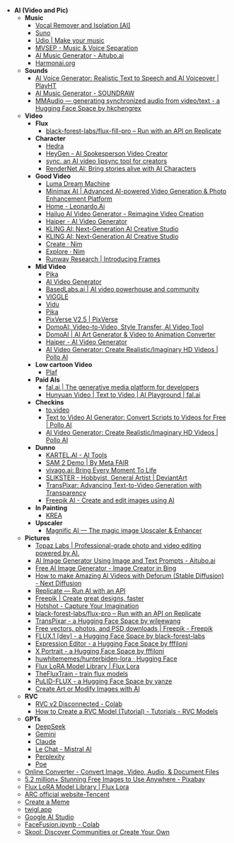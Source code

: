 <!DOCTYPE html>
<html lang="en">
<head>
  <meta charset="UTF-8">

  
  <!-- Twitter Card meta tags -->
  <meta name="twitter:card" content="summary_large_image">
  <meta name="twitter:site" content="@OneHung">
  <meta name="twitter:title" content="AI (Video and Pic) Bookmark Hierarchy">
  <meta name="twitter:description" content="A curated list of AI bookmark resources for Music, Sounds, Video, Pictures, RVC, GPTs, and more.">
  <meta name="twitter:image" content="https://example.com/path/to/your-preview-image.jpg">

  <!-- (Optional) Open Graph tags improve previews across platforms -->
  <meta property="og:title" content="AI (Video and Pic) Bookmark Hierarchy">
  <meta property="og:description" content="A curated list of AI bookmark resources for Music, Sounds, Video, Pictures, RVC, GPTs, and more.">
  <meta property="og:image" content="https://example.com/path/to/your-preview-image.jpg">
  <meta property="og:url" content="https://example.com/your-hosted-page.html">
  <meta property="og:type" content="website">

 
  <!-- Your bookmark hierarchy content -->
  <ul>
    <li><strong>AI (Video and Pic)</strong>
      <ul>
        <li><strong>Music</strong>
          <ul>
            <li><a href="https://vocalremover.org/">Vocal Remover and Isolation [AI]</a></li>
            <li><a href="https://suno.com/">Suno</a></li>
            <li><a href="https://www.udio.com/">Udio | Make your music</a></li>
            <li><a href="https://mvsep.com/en">MVSEP - Music & Voice Separation</a></li>
            <li><a href="https://app.aitubo.ai/music?_tasdk=d1936f1830b391-04da7faee21bdf-26011851-1049088-1936f1830b452b">AI Music Generator - Aitubo.ai</a></li>
            <li><a href="https://www.harmonai.org/">Harmonai.org</a></li>
          </ul>
        </li>
        <li><strong>Sounds</strong>
          <ul>
            <li><a href="https://play.ht/">AI Voice Generator: Realistic Text to Speech and AI Voiceover | PlayHT</a></li>
            <li><a href="https://soundraw.io/">AI Music Generator - SOUNDRAW</a></li>
            <li><a href="https://huggingface.co/spaces/hkchengrex/MMAudio">MMAudio — generating synchronized audio from video/text - a Hugging Face Space by hkchengrex</a></li>
          </ul>
        </li>
        <li><strong>Video</strong>
          <ul>
            <li><strong>Flux</strong>
              <ul>
                <li><a href="https://replicate.com/black-forest-labs/flux-fill-pro">black-forest-labs/flux-fill-pro – Run with an API on Replicate</a></li>
              </ul>
            </li>
            <li><strong>Character</strong>
              <ul>
                <li><a href="https://www.hedra.com/app/characters">Hedra</a></li>
                <li><a href="https://app.heygen.com/guest/home">HeyGen - AI Spokesperson Video Creator</a></li>
                <li><a href="https://sync.so/">sync. an AI video lipsync tool for creators</a></li>
                <li><a href="https://rendernet.ai/?utm_source=google&utm_campaign=22045261189&utm_medium=&utm_content=&utm_term=&utm_device=c&gad_source=1&gclid=Cj0KCQiAvvO7BhC-ARIsAGFyToXLBUP4mL8H_hV6uoaBYcJpJyGS8s2O2v74eypn3hGVchyJlA4eMIcaAtVXEALw_wcB">RenderNet AI: Bring stories alive with AI Characters</a></li>
              </ul>
            </li>
            <li><strong>Good Video</strong>
              <ul>
                <li><a href="https://lumalabs.ai/dream-machine/creations">Luma Dream Machine</a></li>
                <li><a href="https://minimaxai.me/">Minimax AI | Advanced AI-powered Video Generation & Photo Enhancement Platform</a></li>
                <li><a href="https://app.leonardo.ai/">Home - Leonardo.Ai</a></li>
                <li><a href="https://hailuoai.video/">Hailuo AI Video Generator - Reimagine Video Creation</a></li>
                <li><a href="https://haiper.ai/">Haiper - AI Video Generator</a></li>
                <li><a href="https://klingai.com/?gad_source=1&gclid=Cj0KCQiAoae5BhCNARIsADVLzZcWqvrPlZa3ibjVlt-suuENezxLdsLOdDzSLkT33r6yR4Gb0EndfFgaAg8BEALw_wcB">KLING AI: Next-Generation AI Creative Studio</a></li>
                <li><a href="https://klingai.com/?gad_source=1&gclid=CjwKCAiA6aW6BhBqEiwA6KzDcyWPQYQHoZ3QU1p49tM1W4a5jySi0fz6UV-OmskKegab-BVd_fzxcBoCwVgQAvD_BwE">KLING AI: Next-Generation AI Creative Studio</a></li>
                <li><a href="https://nim.video/create/8c49a63f-47b4-428a-9fcc-9586b98dc069?workflow=image2video">Create · Nim</a></li>
                <li><a href="https://nim.video/explore">Explore · Nim</a></li>
                <li><a href="https://runwayml.com/research/introducing-frames">Runway Research | Introducing Frames</a></li>
              </ul>
            </li>
            <li><strong>Mid Video</strong>
              <ul>
                <li><a href="https://pika.art/my-library">Pika</a></li>
                <li><a href="https://www.imagine.art/dashboard/video?utm_source=google&utm_medium=cpc&utm_campaign=Web_PM2_T2V&utm_term=&utm_campaign=&utm_source=adwords&utm_medium=ppc&hsa_acc=3029240990&hsa_cam=21496508776&hsa_grp=&hsa_ad=&hsa_src=&hsa_tgt=&hsa_kw=&hsa_mt=&hsa_net=adwords&hsa_ver=3&gclid=CjwKCAiA9bq6BhAKEiwAH6bqoAQSimYQ3PdXxZPxYTX0vcPmaG_-sSCC1fM-aF_SubGPMBx-_mMOshoCIW4QAvD_BwE">AI Video Generator</a></li>
                <li><a href="https://www.basedlabs.ai/generate">BasedLabs.ai | AI video powerhouse and community</a></li>
                <li><a href="https://viggle.ai/create">VIGGLE</a></li>
                <li><a href="https://www.vidu.studio/">Vidu</a></li>
                <li><a href="https://pika.art/my-library">Pika</a></li>
                <li><a href="https://app.pixverse.ai/visionary">PixVerse V2.5 | PixVerse</a></li>
                <li><a href="https://www.domoai.app/en/library?utm_source=twitter&utm_medium=social&utm_campaign=techhalla">DomoAI: Video-to-Video, Style Transfer, AI Video Tool</a></li>
                <li><a href="https://domoai.app/">DomoAI | AI Art Generator & Video to Animation Converter</a></li>
                <li><a href="https://haiper.ai/creations">Haiper - AI Video Generator</a></li>
                <li><a href="https://pollo.ai/">AI Video Generator: Create Realistic/Imaginary HD Videos | Pollo AI</a></li>
              </ul>
            </li>
            <li><strong>Low cartoon Video</strong>
              <ul>
                <li><a href="https://www.plaf.com/">Plaf</a></li>
              </ul>
            </li>
            <li><strong>Paid AIs</strong>
              <ul>
                <li><a href="https://fal.ai/">fal.ai | The generative media platform for developers</a></li>
                <li><a href="https://fal.ai/models/fal-ai/hunyuan-video">Hunyuan Video | Text to Video | AI Playground | fal.ai</a></li>
              </ul>
            </li>
            <li><strong>Checkins</strong>
              <ul>
                <li><a href="https://to.video/">to.video</a></li>
                <li><a href="https://pollo.ai/text-to-video">Text to Video AI Generator: Convert Scripts to Videos for Free | Pollo AI</a></li>
                <li><a href="https://pollo.ai/">AI Video Generator: Create Realistic/Imaginary HD Videos | Pollo AI</a></li>
              </ul>
            </li>
            <li><strong>Dunno</strong>
              <ul>
                <li><a href="https://kartel.ai/creators/ai-tools">KARTEL.AI - AI Tools</a></li>
                <li><a href="https://sam2.metademolab.com/demo">SAM 2 Demo | By Meta FAIR</a></li>
                <li><a href="https://vivago.ai/explore">vivago.ai: Bring Every Moment To Life</a></li>
                <li><a href="https://www.deviantart.com/slikster/gallery/all">SLIKSTER - Hobbyist, General Artist | DeviantArt</a></li>
                <li><a href="https://wileewang.github.io/TransPixar/">TransPixar: Advancing Text-to-Video Generation with Transparency</a></li>
                <li><a href="https://www.freepik.com/pikaso/ai-video-generator">Freepik AI - Create and edit images using AI</a></li>
              </ul>
            </li>
            <li><strong>In Painting</strong>
              <ul>
                <li><a href="https://www.krea.ai/home">KREA</a></li>
              </ul>
            </li>
            <li><strong>Upscaler</strong>
              <ul>
                <li><a href="https://magnific.ai/">Magnific AI — The magic image Upscaler & Enhancer</a></li>
              </ul>
            </li>
          </ul>
        </li>
        <li><strong>Pictures</strong>
          <ul>
            <li><a href="https://www.topazlabs.com/">Topaz Labs | Professional-grade photo and video editing powered by AI.</a></li>
            <li><a href="https://app.aitubo.ai/create?_tasdk=d1936f1830b391-04da7faee21bdf-26011851-1049088-1936f1830b452b">AI Image Generator Using Image and Text Prompts - Aitubo.ai</a></li>
            <li><a href="https://www.bing.com/images/create?">Free AI Image Generator - Image Creator in Bing</a></li>
            <li><a href="https://www.nextdiffusion.ai/tutorials/how-to-make-amazing-ai-videos-with-deforum-stable-diffusion">How to make Amazing AI Videos with Deforum (Stable Diffusion) - Next Diffusion</a></li>
            <li><a href="https://replicate.com/">Replicate — Run AI with an API</a></li>
            <li><a href="https://www.freepik.com/">Freepik | Create great designs, faster</a></li>
            <li><a href="https://hotshot.co/">Hotshot - Capture Your Imagination</a></li>
            <li><a href="https://replicate.com/black-forest-labs/flux-pro">black-forest-labs/flux-pro – Run with an API on Replicate</a></li>
            <li><a href="https://huggingface.co/spaces/wileewang/TransPixar">TransPixar - a Hugging Face Space by wileewang</a></li>
            <li><a href="https://www.freepik.com/user/collections#from-element=dropdown_menu">Free vectors, photos, and PSD downloads | Freepik - Freepik</a></li>
            <li><a href="https://huggingface.co/spaces/black-forest-labs/FLUX.1-dev">FLUX.1 [dev] - a Hugging Face Space by black-forest-labs</a></li>
            <li><a href="https://huggingface.co/spaces/fffiloni/expression-editor">Expression Editor - a Hugging Face Space by fffiloni</a></li>
            <li><a href="https://huggingface.co/spaces/fffiloni/X-Portrait">X Portrait - a Hugging Face Space by fffiloni</a></li>
            <li><a href="https://huggingface.co/huwhitememes/hunterbiden-lora">huwhitememes/hunterbiden-lora · Hugging Face</a></li>
            <li><a href="https://flux-lora.com/all">Flux LoRA Model Library | Flux Lora</a></li>
            <li><a href="https://thefluxtrain.com/">TheFluxTrain - train flux models</a></li>
            <li><a href="https://huggingface.co/spaces/yanze/PuLID-FLUX">PuLID-FLUX - a Hugging Face Space by yanze</a></li>
            <li><a href="https://openart.ai/home?utm_source=google%2Cgoogle&utm_medium=cpc%2Ccpc&utm_campaign=Ser_NA_Midjourney_Dalle%2C20958630232&utm_content=Dalle_Exact&utm_term=dalle+ai">Create Art or Modify Images with AI</a></li>
          </ul>
        </li>
        <li><strong>RVC</strong>
          <ul>
            <li><a href="https://colab.research.google.com/drive/1XIPCP9ken63S7M6b5ui1b36Cs17sP-NS#scrollTo=ZodNcumpg-JM">RVC v2 Disconnected - Colab</a></li>
            <li><a href="https://rvc-models.com/t/how-to-create-a-rvc-model-tutorial/11">How to Create a RVC Model (Tutorial) - Tutorials - RVC Models</a></li>
          </ul>
        </li>
        <li><strong>GPTs</strong>
          <ul>
            <li><a href="https://www.deepseek.com/">DeepSeek</a></li>
            <li><a href="https://gemini.google.com/app?is_sa=1&is_sa=1&android-min-version=301356232&ios-min-version=322.0&campaign_id=bkws&utm_source=sem&utm_source=google&utm_medium=paid-media&utm_medium=cpc&utm_campaign=bkws&utm_campaign=2024enUS_gemfeb&pt=9008&mt=8&ct=p-growth-sem-bkws&gad_source=1&gclid=Cj0KCQiA1p28BhCBARIsADP9HrOQ6sIS06xx-d-1eKo_BtaL9iLgwryUK_Gp4mwVErfc8ZgDp4W72a4aAuGLEALw_wcB&gclsrc=aw.ds">Gemini</a></li>
            <li><a href="https://claude.ai/new">Claude</a></li>
            <li><a href="https://chat.mistral.ai/chat">Le Chat - Mistral AI</a></li>
            <li><a href="https://www.perplexity.ai/">Perplexity</a></li>
            <li><a href="https://poe.com/">Poe</a></li>
          </ul>
        </li>
        <li><a href="https://www.freeconvert.com/video-compressor/download">Online Converter - Convert Image, Video, Audio, & Document Files</a></li>
        <li><a href="https://pixabay.com/">5.2 million+ Stunning Free Images to Use Anywhere - Pixabay</a></li>
        <li><a href="https://flux-lora.com/all">Flux LoRA Model Library | Flux Lora</a></li>
        <li><a href="https://arc.tencent.com/en/ai-demos/imgRestore">ARC official website-Tencent</a></li>
        <li><a href="https://www.createa.meme/">Create a Meme</a></li>
        <li><a href="https://twigl.app/?ol=true&ss=-OGq0dnbH96bHIGWIbcJ">twigl.app</a></li>
        <li><a href="https://aistudio.google.com/prompts/new_chat">Google AI Studio</a></li>
        <li><a href="https://colab.research.google.com/drive/1eAWUuYWdA9Bssh4Vs9I7Fe5tQbdzKDiQ?usp=sharing">FaceFusion.ipynb - Colab</a></li>
        <li><a href="https://www.skool.com/discovery?gad_source=1&gclid=Cj0KCQiA4rK8BhD7ARIsAFe5LXLiSuSLNjNDeCJkFOjJshmAh1eq29FDGeZjsj9H2TN-RgRlsGpmNuMaAuI9EALw_wcB">Skool: Discover Communities or Create Your Own</a></li>
      </ul>
    </li>
  </ul>
</body>
</html>
